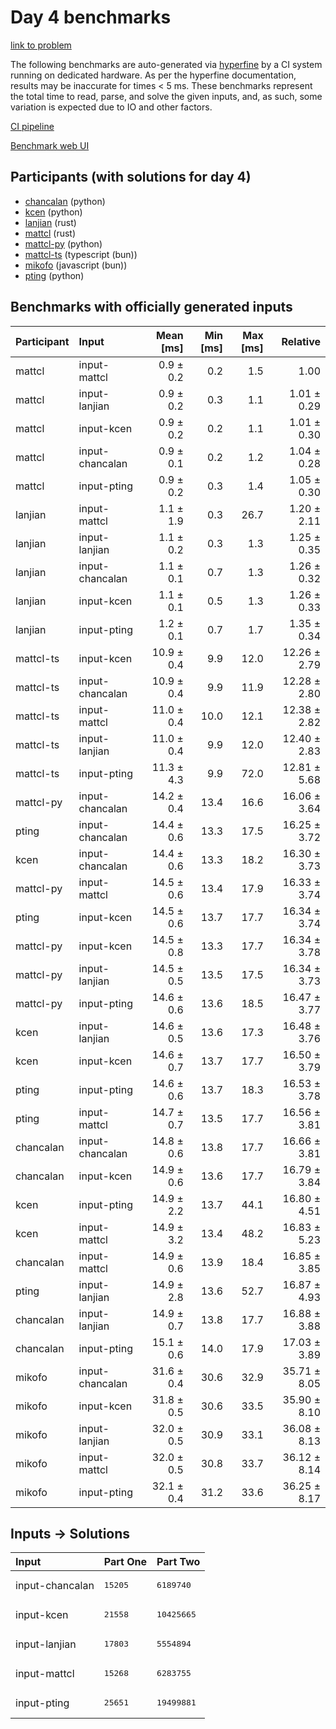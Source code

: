# Day 4 benchmarks

[link to problem](https://adventofcode.com/2023/day/4)

The following benchmarks are auto-generated via
[hyperfine](https://github.com/sharkdp/hyperfine) by a CI system running on
dedicated hardware. As per the hyperfine documentation, results may be
inaccurate for times < 5 ms. These benchmarks represent the total time to read,
parse, and solve the given inputs, and, as such, some variation is expected due
to IO and other factors.

[CI pipeline](http://ci.papercode.net:8080/teams/main/pipelines/aoc2023)

[Benchmark web UI](https://aoc.ancalagon.black)


## Participants (with solutions for day 4)

- [chancalan](https://github.com/chancalan/aoc2023) (python)
- [kcen](https://github.com/kcen/aoc2023) (python)
- [lanjian](https://github.com/lanjian/aoc-2023) (rust)
- [mattcl](https://github.com/mattcl/aoc2023) (rust)
- [mattcl-py](https://github.com/mattcl/aoc2023-py) (python)
- [mattcl-ts](https://github.com/mattcl/aoc2023-js) (typescript (bun))
- [mikofo](https://github.com/mikofo/advent-of-code-2023) (javascript (bun))
- [pting](https://github.com/pting/aoc2023) (python)


## Benchmarks with officially generated inputs

| Participant | Input | Mean [ms] | Min [ms] | Max [ms] | Relative |
|:---|:---|---:|---:|---:|---:|
| mattcl | input-mattcl | 0.9 ± 0.2 | 0.2 | 1.5 | 1.00 |
| mattcl | input-lanjian | 0.9 ± 0.2 | 0.3 | 1.1 | 1.01 ± 0.29 |
| mattcl | input-kcen | 0.9 ± 0.2 | 0.2 | 1.1 | 1.01 ± 0.30 |
| mattcl | input-chancalan | 0.9 ± 0.1 | 0.2 | 1.2 | 1.04 ± 0.28 |
| mattcl | input-pting | 0.9 ± 0.2 | 0.3 | 1.4 | 1.05 ± 0.30 |
| lanjian | input-mattcl | 1.1 ± 1.9 | 0.3 | 26.7 | 1.20 ± 2.11 |
| lanjian | input-lanjian | 1.1 ± 0.2 | 0.3 | 1.3 | 1.25 ± 0.35 |
| lanjian | input-chancalan | 1.1 ± 0.1 | 0.7 | 1.3 | 1.26 ± 0.32 |
| lanjian | input-kcen | 1.1 ± 0.1 | 0.5 | 1.3 | 1.26 ± 0.33 |
| lanjian | input-pting | 1.2 ± 0.1 | 0.7 | 1.7 | 1.35 ± 0.34 |
| mattcl-ts | input-kcen | 10.9 ± 0.4 | 9.9 | 12.0 | 12.26 ± 2.79 |
| mattcl-ts | input-chancalan | 10.9 ± 0.4 | 9.9 | 11.9 | 12.28 ± 2.80 |
| mattcl-ts | input-mattcl | 11.0 ± 0.4 | 10.0 | 12.1 | 12.38 ± 2.82 |
| mattcl-ts | input-lanjian | 11.0 ± 0.4 | 9.9 | 12.0 | 12.40 ± 2.83 |
| mattcl-ts | input-pting | 11.3 ± 4.3 | 9.9 | 72.0 | 12.81 ± 5.68 |
| mattcl-py | input-chancalan | 14.2 ± 0.4 | 13.4 | 16.6 | 16.06 ± 3.64 |
| pting | input-chancalan | 14.4 ± 0.6 | 13.3 | 17.5 | 16.25 ± 3.72 |
| kcen | input-chancalan | 14.4 ± 0.6 | 13.3 | 18.2 | 16.30 ± 3.73 |
| mattcl-py | input-mattcl | 14.5 ± 0.6 | 13.4 | 17.9 | 16.33 ± 3.74 |
| pting | input-kcen | 14.5 ± 0.6 | 13.7 | 17.7 | 16.34 ± 3.74 |
| mattcl-py | input-kcen | 14.5 ± 0.8 | 13.3 | 17.7 | 16.34 ± 3.78 |
| mattcl-py | input-lanjian | 14.5 ± 0.5 | 13.5 | 17.5 | 16.34 ± 3.73 |
| mattcl-py | input-pting | 14.6 ± 0.6 | 13.6 | 18.5 | 16.47 ± 3.77 |
| kcen | input-lanjian | 14.6 ± 0.5 | 13.6 | 17.3 | 16.48 ± 3.76 |
| kcen | input-kcen | 14.6 ± 0.7 | 13.7 | 17.7 | 16.50 ± 3.79 |
| pting | input-pting | 14.6 ± 0.6 | 13.7 | 18.3 | 16.53 ± 3.78 |
| pting | input-mattcl | 14.7 ± 0.7 | 13.5 | 17.7 | 16.56 ± 3.81 |
| chancalan | input-chancalan | 14.8 ± 0.6 | 13.8 | 17.7 | 16.66 ± 3.81 |
| chancalan | input-kcen | 14.9 ± 0.6 | 13.6 | 17.7 | 16.79 ± 3.84 |
| kcen | input-pting | 14.9 ± 2.2 | 13.7 | 44.1 | 16.80 ± 4.51 |
| kcen | input-mattcl | 14.9 ± 3.2 | 13.4 | 48.2 | 16.83 ± 5.23 |
| chancalan | input-mattcl | 14.9 ± 0.6 | 13.9 | 18.4 | 16.85 ± 3.85 |
| pting | input-lanjian | 14.9 ± 2.8 | 13.6 | 52.7 | 16.87 ± 4.93 |
| chancalan | input-lanjian | 14.9 ± 0.7 | 13.8 | 17.7 | 16.88 ± 3.88 |
| chancalan | input-pting | 15.1 ± 0.6 | 14.0 | 17.9 | 17.03 ± 3.89 |
| mikofo | input-chancalan | 31.6 ± 0.4 | 30.6 | 32.9 | 35.71 ± 8.05 |
| mikofo | input-kcen | 31.8 ± 0.5 | 30.6 | 33.5 | 35.90 ± 8.10 |
| mikofo | input-lanjian | 32.0 ± 0.5 | 30.9 | 33.1 | 36.08 ± 8.13 |
| mikofo | input-mattcl | 32.0 ± 0.5 | 30.8 | 33.7 | 36.12 ± 8.14 |
| mikofo | input-pting | 32.1 ± 0.4 | 31.2 | 33.6 | 36.25 ± 8.17 |


## Inputs -> Solutions

| Input | Part One | Part Two |
|:---|:---|:---|
|input-chancalan|<pre>15205</pre>|<pre>6189740</pre>|
|input-kcen|<pre>21558</pre>|<pre>10425665</pre>|
|input-lanjian|<pre>17803</pre>|<pre>5554894</pre>|
|input-mattcl|<pre>15268</pre>|<pre>6283755</pre>|
|input-pting|<pre>25651</pre>|<pre>19499881</pre>|